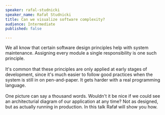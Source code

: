 ```yaml
---
speaker: rafal-studnicki
speaker_name: Rafał Studnicki
title: Can we visualize software complexity?
audience: Intermediate
published: false

---
```

<p>We all know that certain software design principles help with system maintenance. Assigning every module a single responsibility is one such principle. <br /> <br />
 It's common that these principles are only applied at early stages of development, since it's much easier to follow good practices when the system is still in on pen-and-paper. It gets harder with a real programming language.<br /> <br />
 One picture can say a thousand words. Wouldn't it be nice if we could see an architecturial diagram of our application at any time? Not as designed, but as actually running in production.
 In this talk Rafał will show you how.</p>
